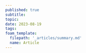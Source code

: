 ```yaml
---
published: true
subtitle:
topic:
date: 2023-08-19
tags: 
foam_template:
  filepath: '_articles/summary.md'
  name: Article
---
```


# 